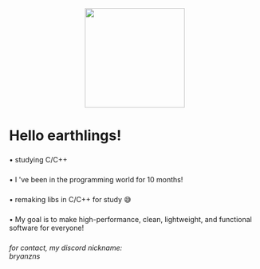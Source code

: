 <div align="center">
  <img height="200" src="https://media1.giphy.com/media/v1.Y2lkPTZjMDliOTUyNXpnNm5obnRycjZvNWV3bnVzaXJ6bGY1eWtraGlkN3RoZnMzOTh0bCZlcD12MV9pbnRlcm5hbF9naWZfYnlfaWQmY3Q9Zw/ztpMY1t5VYWlO/giphy.gif"  />
</div>

###

<h1 align="left">Hello earthlings!</h1>

###

<p align="left">• studying C/C++</p>

###

<p align="left">• I 've been in the programming world for 10 months!</p>

###

<p align="left">• remaking libs in C/C++ for study  😅</p>

###

<p align="left">• My goal is to make high-performance, clean, lightweight, and functional software for everyone!</p>

###

<h6 align="left">for contact, my discord nickname: <br>bryanzns</h6>

###

